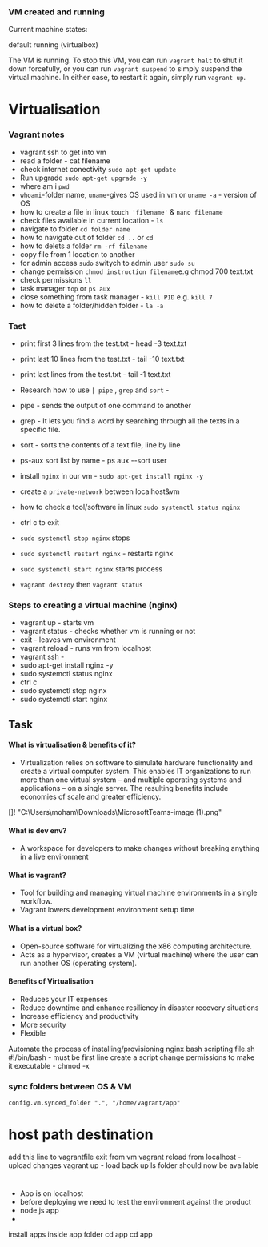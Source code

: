 ### VM created and running

Current machine states:

default                   running (virtualbox)

The VM is running. To stop this VM, you can run `vagrant halt` to
shut it down forcefully, or you can run `vagrant suspend` to simply
suspend the virtual machine. In either case, to restart it again,
simply run `vagrant up`.

# Virtualisation
### Vagrant notes

- vagrant ssh to get into vm
- read a folder - cat filename
- check internet conectivity  `sudo apt-get update`
- Run upgrade `sudo apt-get upgrade -y`
- where am i `pwd`
- `whoami`-folder name, `uname`-gives OS used in vm or `uname -a` - version of OS
- how to create a file in linux `touch 'filename'` & `nano filename`
- check files available in current location - `ls`
- navigate to folder `cd folder name`
- how to navigate out of folder `cd ..` or `cd`
- how to delets a folder `rm -rf filename`
- copy file from 1 location to another
- for admin access `sudo` switych to admin user `sudo su`
- change permission `chmod instruction filename`e.g chmod 700 text.txt
- check permissions `ll`
- task manager `top` or `ps aux`
- close something from task manager - `kill PID` e.g. `kill 7`
- how to delete a folder/hidden folder - `la -a`

### Tast
- print first 3 lines from the test.txt - head -3 text.txt
- print last 10 lines from the test.txt - tail -10 text.txt
- print last  lines from the test.txt - tail -1 text.txt

- Research how to use `| pipe` , `grep` and `sort` - 
- pipe - sends the output of one command to another
- grep -  It lets you find a word by searching through all the texts in a specific file.
- sort -  sorts the contents of a text file, line by line
- ps-aux sort list by name - ps aux --sort user


- install `nginx` in our vm - `sudo apt-get install nginx -y`
- create a `private-network` between localhost&vm
- how to check a tool/software in linux `sudo systemctl status nginx`
- ctrl c to exit
- `sudo systemctl stop nginx` stops 
- `sudo systemctl restart nginx` - restarts nginx
- `sudo systemctl start nginx` starts process

- `vagrant destroy` then `vagrant status`

### Steps to creating a virtual machine (nginx)
- vagrant up - starts vm
- vagrant status - checks whether vm is running or not
- exit - leaves vm environment
- vagrant reload  - runs vm from localhost
- vagrant ssh - 
- sudo apt-get install nginx -y
- sudo systemctl status nginx
- ctrl c
- sudo systemctl stop nginx
- sudo systemctl start nginx

## Task
#### What is virtualisation & benefits of it?
- Virtualization relies on software to simulate hardware functionality and create a virtual computer system. This enables IT organizations to run more than one virtual system – and multiple operating systems and applications – on a single server. The resulting benefits include economies of scale and greater efficiency.

[]! "C:\Users\moham\Downloads\MicrosoftTeams-image (1).png"

#### What is dev env?
- A workspace for developers to make changes without breaking anything in a live environment

#### What is vagrant?
- Tool for building and managing virtual machine environments in a single workflow. 
- Vagrant lowers development environment setup time

#### What is a virtual box?
- Open-source software for virtualizing the x86 computing architecture.
- Acts as a hypervisor, creates a VM (virtual machine) where the user can run another OS (operating system).

#### Benefits of Virtualisation
- Reduces your IT expenses
- Reduce downtime and enhance resiliency in disaster recovery situations
- Increase efficiency and productivity
- More security
- Flexible

Automate the process of installing/provisioning nginx 
bash scripting
file.sh
#!/bin/bash - must be first line
create a script
change permissions to make it executable - chmod -x 


### sync folders between OS & VM
    config.vm.synced_folder ".", "/home/vagrant/app"
#                           host path       destination

add this line to vagrantfile
exit from vm
vagrant reload from localhost - upload changes
vagrant up - load back up
ls
folder should now be available

#
- App is on localhost
- before deploying we need to test the environment against the product
- node.js app
- 
install apps inside app folder cd app cd app

